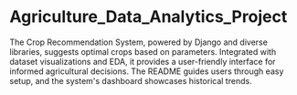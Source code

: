 # Agriculture_Data_Analytics_Project
The Crop Recommendation System, powered by Django and diverse libraries, suggests optimal crops based on parameters. Integrated with dataset visualizations and EDA, it provides a user-friendly interface for informed agricultural decisions. The README guides users through easy setup, and the system's dashboard showcases historical trends. 
